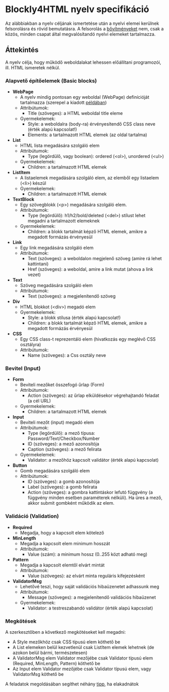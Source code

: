 # Blockly4HTML nyelv specifikáció

Az alábbiakban a nyelv céljának ismertetése után a nyelvi elemei kerülnek felsorolásra és rövid bemutatásra. 
A felsorolás a [bővítményeket](extensions.md) nem, csak a közös, minden csapat által megvalósítandó nyelvi elemeket tartalmazza. 

## Áttekintés
A nyelv célja, hogy működő weboldalakat lehessen előállítani programozói, ill. HTML ismeretek nélkül. 

### Alapvető építőelemek (Basic blocks)
* **WebPage**
  * A nyelv mindig pontosan egy weboldal (WebPage) definícióját tartalmazza (szerepel a kiadott [példában](init_example.md))
  * Attribútumok:
    * Title (szöveges): a HTML weboldal title eleme
  * Gyermekelemek:
    * Style: a weboldalra (body-ra) érvényesítendő CSS class neve (érték alapú kapcsolat!)
    * Elements: a tartalmazott HTML elemek (az oldal tartalma)
* **List**
  * HTML lista megadására szolgáló elem
  * Attribútumok:
    * Type (legördülő, vagy boolean): ordered (&lt;ol&gt;), unordered (&lt;ul&gt;)
  * Gyermekelemek:
    * Children: a tartalmazott HTML elemek
* **ListItem**
  * A listaelemek megadására szolgáló elem, az elemből egy listaelem (&lt;li&gt;) készül
  *  Gyermekelemek:
      * Children: a tartalmazott HTML elemek
 * **TextBlock**
   * Egy szövegblokk (&lt;p&gt;) megadására szolgáló elem.
   * Attribútumok:
      * Type (legördülő): h1/h2/bold/deleted (&lt;del&gt;) stílust lehet megadni a tartalmazott elemeknek
   * Gyermekelemek:
     * Children: a blokk tartalmát képző HTML elemek, amikre a megadott formázás érvényesül
  * **Link**
    * Egy link megadására szolgáló elem
    * Attribútumok:
      * Text (szöveges): a weboldalon megjelenő szöveg (amire rá lehet kattintani)
      * Href (szöveges): a weboldal, amire a link mutat (ahova a link vezet)
  * **Text**
    * Szöveg megadására szolgáló elem
    * Attribútumok:
      * Text (szöveges): a megjelenítendő szöveg
  * **Div**
    * HTML blokkot (&lt;div&gt;) megadó elem
     * Gyermekelemek:
        * Style: a blokk stílusa (érték alapú kapcsolat!)
        * Children: a blokk tartalmát képző HTML elemek, amikre a megadott formázás érvényesül        
 * **CSS**
    * Egy CSS class-t reprezentáló elem (hivatkozás egy meglévő CSS osztályra)
    * Attribútumok:
      * Name (szöveges): a Css osztály neve

### Bevitel (Input)
* **Form**
  * Beviteli mezőket összefogó űrlap (Form)
  * Attribútumok:
    * Action (szöveges): az űrlap elküldésekor végrehajtandó feladat (a cél URL)
  * Gyermekelemek:
    * Children: a tartalmazott HTML elemek
*  **Input**
   * Beviteli mezőt (input) megadó elem
   * Attribútumok:
     * Type (legördülő): a mező típusa: Password/Text/Checkbox/Number
     * ID (szöveges): a mező azonosítója
     * Caption (szöveges): a mező felirata
   * Gyermekelemek:
     * Validator: a mezőhöz kapcsolt validátor (érték alapú kapcsolat)
 * **Button**
   * Gomb megadására szolgáló elem
   * Attribútumok:
     * ID (szöveges): a gomb azonosítója
     * Label (szöveges): a gomb felirata
     * Action (szöveges): a gombra kattintáskor lefutó függvény (a függvény minden esetben paraméterek nélküli). Ha üres a mező, akkor submit gombként működik az elem.
        
### Validáció (Validation)
* **Required**
    * Megadja, hogy a kapcsolt elem kötelező
* **MinLength**
    * Megadja a kapcsolt elem minimum hosszát
    * Attribútumok:
      * Value (szám): a minimum hossz (0..255 közt adható meg)
* **Pattern**
    * Megadja a kapcsolt elemtől elvárt mintát
    * Attribútumok:
      * Value (szöveges): az elvárt minta reguláris kifejezésként
* **ValidatorMsg**
    * Lehetővé teszi, hogy saját validációs hibaüzenetet adhassunk meg
    * Attribútumok:
      * Message (szöveges): a megjelenítendő validációs hibaüzenet
   * Gyermekelemek:
     * Validator: a testreszabandó validátor (érték alapú kapcsolat)
 
        
### Megkötések
   
   A szerkesztőben a következő megkötéseket kell megadni:
   * A Style mezőkhöz csak CSS típusú elem köthető be
   * A List elemeken belül kezvetlenül csak ListItem elemek lehetnek (de azokon belül bármi, természetesen)
   * A ValidatorMsg elem Validator mezőjébe csak Validator típusú elem (Required, MinLength, Pattern) köthető be
   * Az Input elem Validator mezőjébe csak Validator típusú elem, vagy ValidatorMsg köthető be

A feladatok megoldásában segíthet néhány [tipp](hints.md), ha elakadnátok
